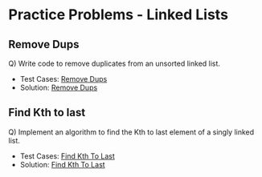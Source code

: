 # Practice Problems - Linked Lists

## Remove Dups
Q) Write code to remove duplicates from an unsorted linked list.

- Test Cases: [Remove Dups](./remove_dups_test.py)
- Solution: [Remove Dups](./remove_dups.py)


## Find Kth to last
Q) Implement an algorithm to find the Kth to last element of a singly linked list.

- Test Cases: [Find Kth To Last](./kth_to_last_test.py)
- Solution: [Find Kth To Last](./kth_to_last.py)

